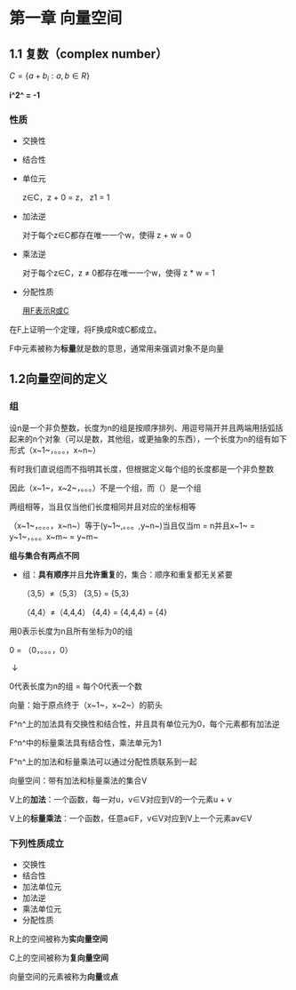 # 第一章 向量空间

## 1.1 复数（complex number）

$C = \{a+b_i:a,b∈R\}$

**i^2^ = -1**

### 性质

* 交换性

* 结合性

* 单位元

  z∈C，z + 0 = z， z1 = 1

* 加法逆

  对于每个z∈C都存在唯一一个w，使得 z + w = 0

* 乘法逆

  对于每个z∈C，z ≠ 0都存在唯一一个w，使得 z * w = 1

* 分配性质

  <u>用F表示R或C</u>


在F上证明一个定理，将F换成R或C都成立。

F中元素被称为**标量**就是数的意思，通常用来强调对象不是向量

## 1.2向量空间的定义

### 组

设n是一个非负整数，长度为n的组是按顺序排列、用逗号隔开并且两端用括弧括起来的n个对象（可以是数，其他组，或更抽象的东西），一个长度为n的组有如下形式（x~1~，。。。，x~n~）

有时我们直说组而不指明其长度，但根据定义每个组的长度都是一个非负整数

因此（x~1~，x~2~，。。。）不是一个组，而（）是一个组

两组相等，当且仅当他们长度相同并且对应的坐标相等

（x~1~，。。。，x~n~）等于(y~1~,。。。,y~n~)当且仅当m = n并且x~1~ = y~1~，。。。x~m~ = y~m~

**组与集合有两点不同**

* 组：**具有顺序**并且**允许重复**的，集合：顺序和重复都无关紧要

  （3,5）≠（5,3）					 		{3,5} = {5,3}

  （4,4）≠（4,4,4）						  {4,4} = {4,4,4} = {4}

用0表示长度为n且所有坐标为0的组

0 = （0，。。。，0）

​				↓

0代表长度为n的组 = 每个0代表一个数

向量：始于原点终于（x~1~，x~2~）的箭头

F^n^上的加法具有交换性和结合性，并且具有单位元为0，每个元素都有加法逆

F^n^中的标量乘法具有结合性，乘法单元为1

F^n^上的加法和标量乘法可以通过分配性质联系到一起

向量空间：带有加法和标量乘法的集合V

V上的**加法**：一个函数，每一对u，v∈V对应到V的一个元素u + v

V上的**标量乘法**：一个函数，任意a∈F，v∈V对应到V上一个元素av∈V

### 下列性质成立

* 交换性
* 结合性
* 加法单位元
* 加法逆
* 乘法单位元
* 分配性质

R上的空间被称为**实向量空间**

C上的空间被称为**复向量空间**

向量空间的元素被称为**向量**或**点**